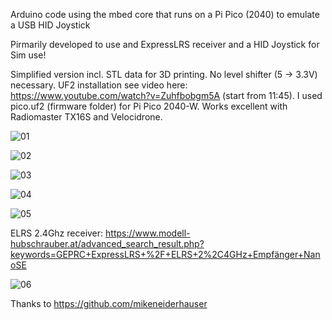 Arduino code using the mbed core that runs on a Pi Pico (2040) to emulate a USB HID Joystick

Pirmarily developed to use and ExpressLRS receiver and a HID Joystick for Sim use!

Simplified version incl. STL data for 3D printing.
No level shifter (5 -> 3.3V) necessary.
UF2 installation see video here: https://www.youtube.com/watch?v=Zuhfbobgm5A (start from 11:45).
I used pico.uf2 (firmware folder) for Pi Pico 2040-W.
Works excellent with Radiomaster TX16S and Velocidrone.

![01](https://github.com/user-attachments/assets/725f5945-3666-4002-8917-1cbcdfca13a5)

![02](https://github.com/user-attachments/assets/6d3b3fa3-a9b1-4f3e-b6f8-9e66ae11127c)

![03](https://github.com/user-attachments/assets/d626b004-3d73-4a13-b5a9-b9f4c4558588)

![04](https://github.com/user-attachments/assets/1d1da739-2c4f-446c-8196-33c97d449a84)

![05](https://github.com/user-attachments/assets/7b8cb4a6-5d22-44d1-8c21-8f2a69a4dec0)


ELRS 2.4Ghz receiver: https://www.modell-hubschrauber.at/advanced_search_result.php?keywords=GEPRC+ExpressLRS+%2F+ELRS+2%2C4GHz+Empfänger+NanoSE

![06](https://github.com/user-attachments/assets/45092598-5160-4922-aaac-aa204d6cafbd)


Thanks to https://github.com/mikeneiderhauser
